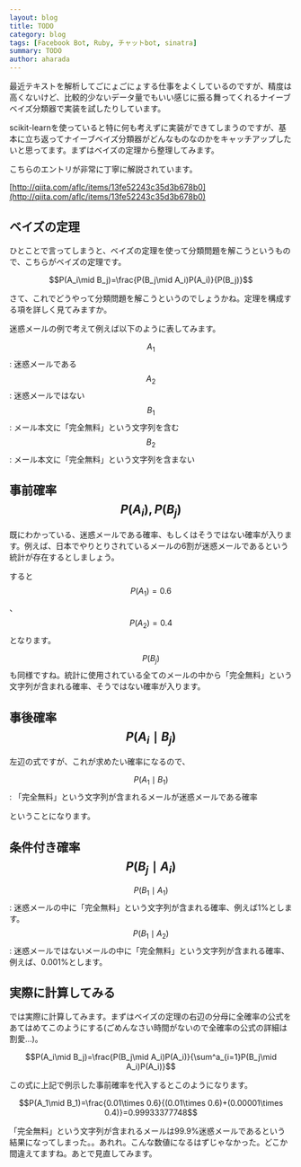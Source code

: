 ```yaml
---
layout: blog
title: TODO
category: blog
tags: [Facebook Bot, Ruby, チャットbot, sinatra]  
summary: TODO
author: aharada
---
```


最近テキストを解析してごにょごにょする仕事をよくしているのですが、精度は高くないけど、比較的少ないデータ量でもいい感じに振る舞ってくれるナイーブベイズ分類器で実装を試したりしています。

scikit-learnを使っていると特に何も考えずに実装ができてしまうのですが、基本に立ち返ってナイーブベイズ分類器がどんなものなのかをキャッチアップしたいと思ってます。まずはベイズの定理から整理してみます。

こちらのエントリが非常に丁寧に解説されています。

[http://qiita.com/aflc/items/13fe52243c35d3b678b0](http://qiita.com/aflc/items/13fe52243c35d3b678b0)

## ベイズの定理

ひとことで言ってしまうと、ベイズの定理を使って分類問題を解こうというもので、こちらがベイズの定理です。

$$P(A_i\mid B_j)=\frac{P(B_j\mid A_i)P(A_i)}{P(B_j)}$$


さて、これでどうやって分類問題を解こうというのでしょうかね。定理を構成する項を詳しく見てみますか。

迷惑メールの例で考えて例えば以下のように表してみます。

$$A_1$$: 迷惑メールである
$$A_2$$: 迷惑メールではない
$$B_1$$: メール本文に「完全無料」という文字列を含む
$$B_2$$: メール本文に「完全無料」という文字列を含まない

## 事前確率 $$P(A_i), P(B_j)$$

既にわかっている、迷惑メールである確率、もしくはそうではない確率が入ります。例えば、日本でやりとりされているメールの6割が迷惑メールであるという統計が存在するとしましょう。

すると $$P(A_1) = 0.6$$、$$P(A_2) = 0.4$$ となります。

$$P(B_j)$$ も同様ですね。統計に使用されている全てのメールの中から「完全無料」という文字列が含まれる確率、そうではない確率が入ります。


## 事後確率 $$P(A_i\mid B_j)$$

左辺の式ですが、これが求めたい確率になるので、

$$P(A_1\mid B_1)$$: 「完全無料」という文字列が含まれるメールが迷惑メールである確率

ということになります。

## 条件付き確率 $$P(B_j\mid A_i)$$

$$P(B_1\mid A_1)$$: 迷惑メールの中に「完全無料」という文字列が含まれる確率、例えば1%とします。
$$P(B_1\mid A_2)$$: 迷惑メールではないメールの中に「完全無料」という文字列が含まれる確率、例えば、0.001%とします。

## 実際に計算してみる

では実際に計算してみます。まずはベイズの定理の右辺の分母に全確率の公式をあてはめてこのようにする(ごめんなさい時間がないので全確率の公式の詳細は割愛…)。

$$P(A_i\mid B_j)=\frac{P(B_j\mid A_i)P(A_i)}{\sum^a_{i=1}P(B_j\mid A_i)P(A_i)}$$

この式に上記で例示した事前確率を代入するとこのようになります。

$$P(A_1\mid B_1)=\frac{0.01\times 0.6}{(0.01\times 0.6)+(0.00001\times 0.4)}=0.99933377748$$

「完全無料」という文字列が含まれるメールは99.9%迷惑メールであるという結果になってしまった。。あれれ。こんな数値になるはずじゃなかった。どこか間違えてますね。あとで見直してみます。

